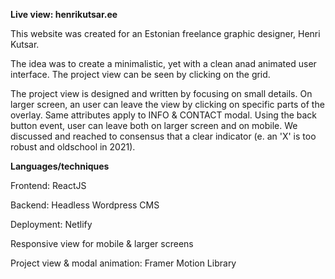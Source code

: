 **Live view: henrikutsar.ee**

This website was created for an Estonian freelance graphic designer, Henri Kutsar.

The idea was to create a minimalistic, yet with a clean anad animated user interface. The project view can be seen by clicking on the grid.

The project view is designed and written by focusing on small details. On larger screen, an user can leave the view by clicking on specific parts of the overlay. 
Same attributes apply to INFO & CONTACT modal. Using the back button event, user can leave both on larger screen and on mobile. We discussed and reached to consensus that a clear indicator (e. an 'X' is too robust and oldschool in 2021).

**Languages/techniques**

Frontend: ReactJS

Backend: Headless Wordpress CMS

Deployment: Netlify


Responsive view for mobile & larger screens

Project view & modal animation: Framer Motion Library
